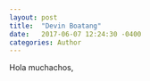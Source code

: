 ```yaml
---
layout: post
title:  "Devin Boatang"
date:   2017-06-07 12:24:30 -0400
categories: Author
---
```

Hola muchachos,
